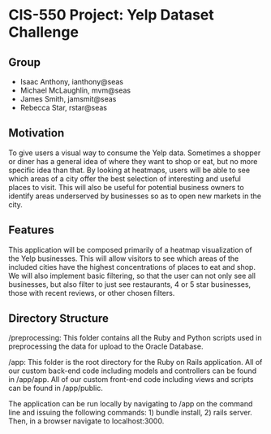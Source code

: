 # CIS-550 Project: Yelp Dataset Challenge

## Group
* Isaac Anthony, ianthony@seas
* Michael McLaughlin, mvm@seas
* James Smith, jamsmit@seas
* Rebecca Star, rstar@seas

## Motivation
To give users a visual way to consume the Yelp data. Sometimes a shopper or diner has a general idea of where they want to shop or eat, but no more specific idea than that. By looking at heatmaps, users will be able to see which areas of a city offer the best selection of interesting and useful places to visit. This will also be useful for potential business owners to identify areas underserved by businesses so as to open new markets in the city.

## Features
This application will be composed primarily of a heatmap visualization of the Yelp businesses. This will allow visitors to see which areas of the included cities have the highest concentrations of places to eat and shop. We will also implement basic filtering, so that the user can not only see all businesses, but also filter to just see restaurants, 4 or 5 star businesses, those with recent reviews, or other chosen filters.

## Directory Structure
/preprocessing: This folder contains all the Ruby and Python scripts used in preprocessing the data for upload to the Oracle Database.

/app: This folder is the root directory for the Ruby on Rails application. All of our custom back-end code including models and controllers can be found in /app/app. All of our custom front-end code including views and scripts can be found in /app/public.

The application can be run locally by navigating to /app on the command line and issuing the following commands: 1) bundle install, 2) rails server. Then, in a browser navigate to localhost:3000.
